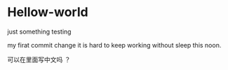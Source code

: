 # Hellow-world
just something testing


my firat commit change
it is hard to keep working without sleep this noon.

可以在里面写中文吗 ？

